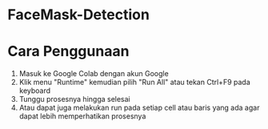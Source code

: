 # FaceMask-Detection

# Cara Penggunaan
1. Masuk ke Google Colab dengan akun Google
2. Klik menu "Runtime" kemudian pilih "Run All" atau tekan Ctrl+F9 pada keyboard
3. Tunggu prosesnya hingga selesai
4. Atau dapat juga melakukan run pada setiap cell atau baris yang ada agar dapat lebih memperhatikan prosesnya
